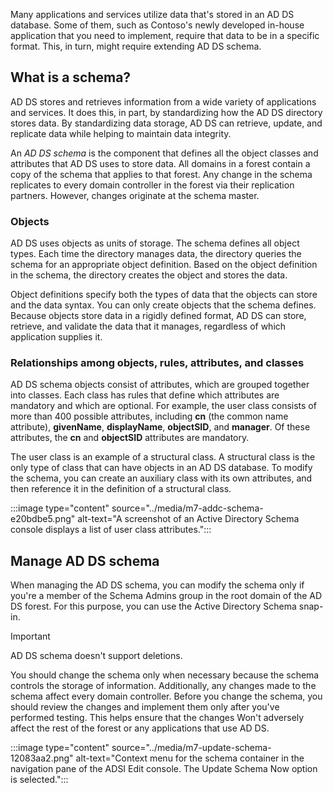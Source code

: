 Many applications and services utilize data that's stored in an AD DS database. Some of them, such as Contoso's newly developed in-house application that you need to implement, require that data to be in a specific format. This, in turn, might require extending AD DS schema.

## What is a schema?

AD DS stores and retrieves information from a wide variety of applications and services. It does this, in part, by standardizing how the AD DS directory stores data. By standardizing data storage, AD DS can retrieve, update, and replicate data while helping to maintain data integrity.

An *AD DS schema* is the component that defines all the object classes and attributes that AD DS uses to store data. All domains in a forest contain a copy of the schema that applies to that forest. Any change in the schema replicates to every domain controller in the forest via their replication partners. However, changes originate at the schema master.

### Objects

AD DS uses objects as units of storage. The schema defines all object types. Each time the directory manages data, the directory queries the schema for an appropriate object definition. Based on the object definition in the schema, the directory creates the object and stores the data.

Object definitions specify both the types of data that the objects can store and the data syntax. You can only create objects that the schema defines. Because objects store data in a rigidly defined format, AD DS can store, retrieve, and validate the data that it manages, regardless of which application supplies it.

### Relationships among objects, rules, attributes, and classes

AD DS schema objects consist of attributes, which are grouped together into classes. Each class has rules that define which attributes are mandatory and which are optional. For example, the user class consists of more than 400 possible attributes, including **cn** (the common name attribute), **givenName**, **displayName**, **objectSID**, and **manager**. Of these attributes, the **cn** and **objectSID** attributes are mandatory.

The user class is an example of a structural class. A structural class is the only type of class that can have objects in an AD DS database. To modify the schema, you can create an auxiliary class with its own attributes, and then reference it in the definition of a structural class.

:::image type="content" source="../media/m7-addc-schema-e20bdbe5.png" alt-text="A screenshot of an Active Directory Schema console displays a list of user class attributes.":::


## Manage AD DS schema

When managing the AD DS schema, you can modify the schema only if you're a member of the Schema Admins group in the root domain of the AD DS forest. For this purpose, you can use the Active Directory Schema snap-in.

> [!IMPORTANT]
> AD DS schema doesn't support deletions.

You should change the schema only when necessary because the schema controls the storage of information. Additionally, any changes made to the schema affect every domain controller. Before you change the schema, you should review the changes and implement them only after you've performed testing. This helps ensure that the changes Won't adversely affect the rest of the forest or any applications that use AD DS.

:::image type="content" source="../media/m7-update-schema-12083aa2.png" alt-text="Context menu for the schema container in the navigation pane of the ADSI Edit console. The Update Schema Now option is selected.":::


##